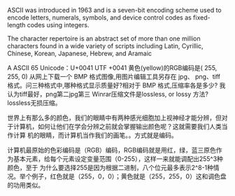 ASCII was introduced in 1963 and is a seven-bit encoding scheme used to encode letters, numerals, symbols, and device control 
codes as fixed-length codes using integers.

The character repertoire is an abstract set of more than one million characters found in a wide variety of scripts including
Latin, Cyrillic, Chinese, Korean, Japanese, Hebrew, and Aramaic

A ASCII 65 Unicode：U+0041 UTF +0041
黄色(yellow)的RGB编码是( 255, 255, 0)
从网上下载一个 BMP 格式图像,用图片编辑工具另存在 jpg、 png、tiff 格式。问三种格式中,哪种格式显示质量好?相对于 BMP 格式,压缩率各是多少?
我认为tiff最好，png第二jpg第三
Winrar压缩文件是lossless, or lossy 方法?
lossless无损压缩。

世界上有那么多的颜色，我们的眼睛中有两种感光细胞加上视神经才能分辨，但对于计算机，如何让他们在学会分辨之前就会掌握输出颜色呢？这就需要我们人类当作计算
机的眼睛，而计算机当作我们的画笔。。方式就是编码。

计算机最原始的色彩编码是（RGB）编码，RGB编码就是用红，绿，蓝三原色作为基本元素，给每个元素设定变量范围（0-255），这样一来就能调配出255^3种颜色，至于
为什么要选择255是因为根据二进制，八个位元最多表示2^8-1种情况。举个例子，红色就是（255，0，0）；黄色就是（255，255，0）这和调色盘的功用类似。





